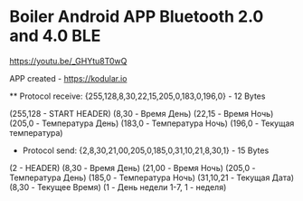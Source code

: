 # Boiler Android APP Bluetooth 2.0 and 4.0 BLE
https://youtu.be/_GHYtu8T0wQ

APP created - https://kodular.io

** Protocol receive: {255,128,8,30,22,15,205,0,183,0,196,0} - 12 Bytes

(255,128 - START HEADER) (8,30 - Время День) (22,15 - Время Ночь) (205,0 - Температура День) (183,0 - Температура Ночь) (196,0 - Текущая температура)

* Protocol send: {2,8,30,21,00,205,0,185,0,31,10,21,8,30,1} - 15 Bytes

(2 - HEADER) (8,30 - Время День) (21,00 - Время Ночь) (205,0 - Температура День) (185,0 - Температура Ночь) (31,10,21 - Текущая Дата) (8,30 - Текущее Время) (1 - День недели 1-7, 1 - неделя)
